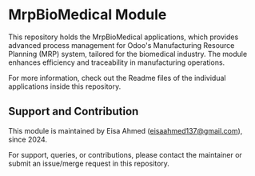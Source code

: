 # MrpBioMedical Module

This repository holds the MrpBioMedical applications, which provides advanced process management for Odoo's Manufacturing Resource Planning (MRP) system, tailored for the biomedical industry. The module enhances efficiency and traceability in manufacturing operations.

For more information, check out the Readme files of the individual applications inside this repository.


## Support and Contribution

This module is maintained by Eisa Ahmed (eisaahmed137@gmail.com), since 2024.

For support, queries, or contributions, please contact the maintainer or submit an issue/merge request in this repository.
